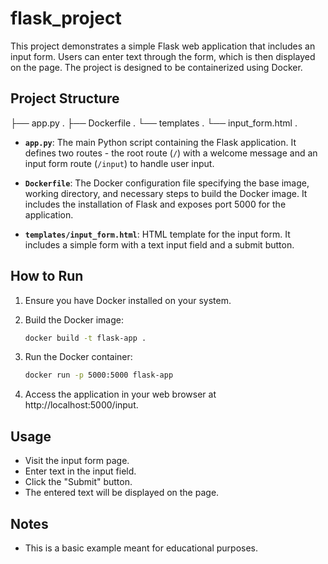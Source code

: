 # flask_project
This project demonstrates a simple Flask web application that includes an input form. Users can enter text through the form, which is then displayed on the page. The project is designed to be containerized using Docker.

## Project Structure

├── app.py  .
├── Dockerfile  .
└── templates  .
   └── input_form.html  .


- **`app.py`**: The main Python script containing the Flask application. It defines two routes - the root route (`/`) with a welcome message and an input form route (`/input`) to handle user input.

- **`Dockerfile`**: The Docker configuration file specifying the base image, working directory, and necessary steps to build the Docker image. It includes the installation of Flask and exposes port 5000 for the application.

- **`templates/input_form.html`**: HTML template for the input form. It includes a simple form with a text input field and a submit button.

## How to Run

1. Ensure you have Docker installed on your system.

2. Build the Docker image:

   ```bash
   docker build -t flask-app .
   
3. Run the Docker container:
   
   ```bash
   docker run -p 5000:5000 flask-app

4. Access the application in your web browser at http://localhost:5000/input. 


## Usage

- Visit the input form page.
- Enter text in the input field.
- Click the "Submit" button.
- The entered text will be displayed on the page.
   
## Notes

- This is a basic example meant for educational purposes.
